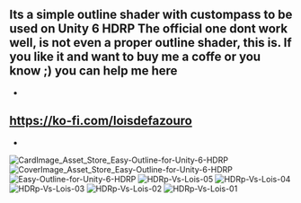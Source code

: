 Its a simple outline shader with custompass to be used on Unity 6 HDRP
The official one dont work well, is not even a proper outline shader, this is.
If you like it and want to buy me a coffe or you know ;) you can help me here 
-
-
https://ko-fi.com/loisdefazouro
-
-

![CardImage_Asset_Store_Easy-Outline-for-Unity-6-HDRP](https://github.com/user-attachments/assets/43a75315-2c62-4247-aaf8-9f65d31581e4)
![CoverImage_Asset_Store_Easy-Outline-for-Unity-6-HDRP](https://github.com/user-attachments/assets/15f2fec8-4ada-48ab-b888-06ae46962681)
![Easy-Outline-for-Unity-6-HDRP](https://github.com/user-attachments/assets/4176631d-9768-4f61-bba2-d849e690cdff)
![HDRp-Vs-Lois-05](https://github.com/user-attachments/assets/d8debadc-394f-4b52-890b-d53745bea3ac)
![HDRp-Vs-Lois-04](https://github.com/user-attachments/assets/3914308e-fa8c-45bc-9014-ad6f34032bf2)
![HDRp-Vs-Lois-03](https://github.com/user-attachments/assets/75ec2ecb-b39a-451e-9d9f-8ce2b4524ead)
![HDRp-Vs-Lois-02](https://github.com/user-attachments/assets/63a74c18-740d-41a8-b791-32c971c1fdcf)
![HDRp-Vs-Lois-01](https://github.com/user-attachments/assets/68a19c29-05ec-4490-b254-01ab05e322e7)



